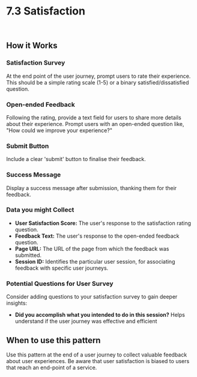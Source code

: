 # 7.3 Satisfaction

<div data-full-width="false">

<figure><img src="../../../../.gitbook/assetsSatisfaction.png" alt=""><figcaption></figcaption></figure>

</div>

<figure><img src="../../../../.gitbook/assetsSatisfaction - Example implementation.png" alt=""><figcaption></figcaption></figure>

## **How it Works**

### **Satisfaction Survey**

At the end point of the user journey, prompt users to rate their experience. This should be a simple rating scale (1-5) or a binary satisfied/dissatisfied question.

### **Open-ended Feedback**

Following the rating, provide a text field for users to share more details about their experience. Prompt users with an open-ended question like, "How could we improve your experience?"

### **Submit Button**

Include a clear 'submit' button to finalise their feedback.

### **Success Message**

Display a success message after submission, thanking them for their feedback.

### **Data you might Collect**

* **User Satisfaction Score:** The user's response to the satisfaction rating question.
* **Feedback Text:** The user's response to the open-ended feedback question.
* **Page URL:** The URL of the page from which the feedback was submitted.
* **Session ID:** Identifies the particular user session, for associating feedback with specific user journeys.

### **Potential Questions for User Survey**

Consider adding questions to your satisfaction survey to gain deeper insights:

* **Did you accomplish what you intended to do in this session?** Helps understand if the user journey was effective and efficient

## **When to use this pattern**

Use this pattern at the end of a user journey to collect valuable feedback about user experiences. Be aware that user satisfaction is biased to users that reach an end-point of a service.

##
